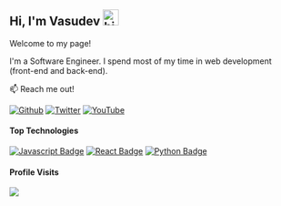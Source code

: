 ## Hi, I'm Vasudev <img src="https://user-images.githubusercontent.com/1303154/88677602-1635ba80-d120-11ea-84d8-d263ba5fc3c0.gif" width="28px" alt="hi">

Welcome to my page!

I'm a Software Engineer. I spend most of my time in web development (front-end and back-end).

:mailbox: Reach me out!

<p><a href="https://github.com/Vasudevatirupathinaidu" target="_blank"><img alt="Github" src="https://img.shields.io/badge/GitHub-%2312100E.svg?&style=for-the-badge&logo=Github&logoColor=white" /></a> <a href="https://twitter.com/vasudev617" target="_blank"><img alt="Twitter" src="https://img.shields.io/badge/twitter-%231DA1F2.svg?&style=for-the-badge&logo=twitter&logoColor=white" /></a> <a href="https://www.youtube.com/@vasudev16180" target="_blank"><img alt="YouTube" src="https://img.shields.io/badge/YouTube-%23FF0000.svg?style=for-the-badge&logo=YouTube&logoColor=white" /></a>

#### Top Technologies

<!-- TODO: Make technologies links take you to repositories -->

[![Javascript Badge](https://img.shields.io/badge/-Javascript-F0DB4F?style=for-the-badge&labelColor=black&logo=javascript&logoColor=F0DB4F)](#) [![React Badge](https://img.shields.io/badge/-React-61DBFB?style=for-the-badge&labelColor=black&logo=react&logoColor=61DBFB)](#) [![Python Badge](https://img.shields.io/badge/-Python-007acc?style=for-the-badge&labelColor=black&logo=python&logoColor=007acc)](#)

#### Profile Visits

![](https://komarev.com/ghpvc/?username=Vasudevatirupathinaidu&color=orange)
